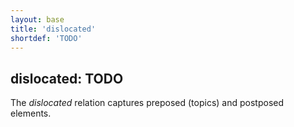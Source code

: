 ```yaml
---
layout: base
title: 'dislocated'
shortdef: 'TODO'
---
```


## dislocated: TODO

The *dislocated* relation captures preposed (topics) and postposed
elements.
